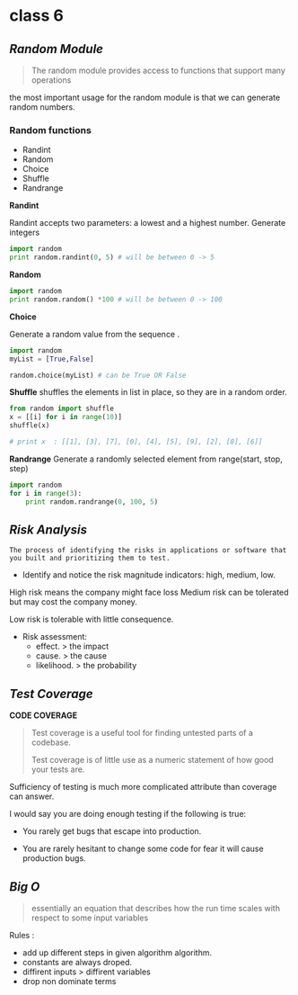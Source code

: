 # class 6

## *Random Module*

> The random module provides access to functions that support many operations
 
 the most important usage for the random module is that we can generate random numbers.


### Random functions

- Randint
- Random
- Choice
- Shuffle
- Randrange


**Randint**

Randint accepts two parameters: a lowest and a highest number. Generate integers

```py
import random
print random.randint(0, 5) # will be between 0 -> 5
```

**Random**


```py
import random
print random.random() *100 # will be between 0 -> 100
```
**Choice**

Generate a random value from the sequence .

```py
import random
myList = [True,False]

random.choice(myList) # can be True OR False
```
**Shuffle**
shuffles the elements in list in place, so they are in a random order.



```py
from random import shuffle
x = [[i] for i in range(10)]
shuffle(x)

# print x  : [[1], [3], [7], [0], [4], [5], [9], [2], [8], [6]]
```

**Randrange**
Generate a randomly selected element from range(start, stop, step)

```py
import random
for i in range(3):
    print random.randrange(0, 100, 5)
```

## *Risk Analysis*

    The process of identifying the risks in applications or software that you built and prioritizing them to test. 
 
- Identify and notice the risk magnitude indicators: high, medium, low. 

High risk means the company might face loss Medium risk can be tolerated but may cost the company money. 

Low risk is tolerable with little consequence. 


- Risk assessment: 
    - effect. > the impact
    - cause. > the cause
    - likelihood. > the probability

## *Test Coverage*  
__CODE COVERAGE__

>  Test coverage is a useful tool for finding untested parts of a codebase. 
> 
> Test coverage is of little use as a numeric statement of how good your tests are.   


Sufficiency of testing is much more complicated attribute than coverage can answer. 

I would say you are doing enough testing if the following is true:

- You rarely get bugs that escape into production.

- You are rarely hesitant to change some code for fear it will cause production bugs.


## *Big O*

> essentially an equation that describes how the run time scales with respect to some input variables

Rules : 
- add up different steps in given algorithm algorithm.
- constants are always droped.
- diffirent inputs > diffirent variables
- drop non dominate terms